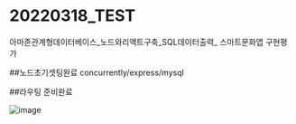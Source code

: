 # 20220318_TEST
아마존관계형데이터베이스_노드와리액트구축_SQL데이터출력_ 스마트문화앱 구현평가

##노드초기셋팅완료
concurrently/express/mysql


##라우팅 준비완료


![image](https://user-images.githubusercontent.com/96407389/158959887-fd45e89e-9008-418e-a675-ff7a82178095.png)
